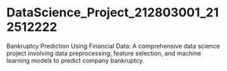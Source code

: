 # DataScience_Project_212803001_212512222
Bankruptcy Prediction Using Financial Data: A comprehensive data science project involving data preprocessing, feature selection, and machine learning models to predict company bankruptcy.
